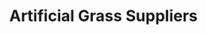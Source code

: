 ---
title: "Artificial Grass Suppliers"
url: /karachi/artificial-grass-suppliers/
shop: interior decoration
---